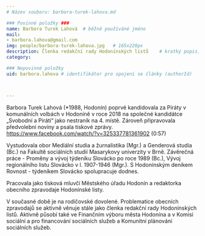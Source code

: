 ```yaml
---
# Název souboru: barbora-turek-lahova.md

### Povinné položky ###
name: Barbora Turek Lahová 	# běžně používáné jméno
mail:
- barbora.lahova@gmail.com
img: people/barbora-turek-lahova.jpg   # 165x220px
description: Členka redakční rady Hodonínských listů  	# kratký popis, max 160 znaků
category:  

### Nepovinné položky
uid: barbora.lahova # identifikátor pro spojení se články (authorId)



---
```


Barbora Turek Lahová (*1988, Hodonín) poprvé kandidovala za Piráty v komunálních volbách v Hodoníně v roce 2018 na společné kandidátce „Svobodní a Piráti“ jako nestraník na 4. místě. Zároveň připravovala předvolební noviny a psala tiskové zprávy. https://www.facebook.com/watch/?v=325337781361902 (0:57)

Vystudovala obor Mediální studia a žurnalistika (Mgr.) a Genderová studia (Bc.) na Fakultě sociálních studií Masarykovy univerzity v Brně. Závěrečná práce - Proměny a vývoj týdeníku Slovácko po roce 1989 (Bc.), Vývoj regionálního listu Slovácko v l. 1907-1946 (Mgr.). S Hodonínským deníkem Rovnost - týdeníkem Slovácko spolupracuje dodnes.

Pracovala jako tisková mluvčí Městského úřadu Hodonín a redaktorka obecního zpravodaje Hodonínské listy.

V současné době je na rodičovské dovolené. Problematice obecních zpravodajů se aktivně věnuje stále jako členka redakční rady Hodonínských listů. Aktivně působí také ve Finančním výboru města Hodonína a v Komisi sociální a pro financování sociálních služeb a Komunitní plánování sociálních služeb.
